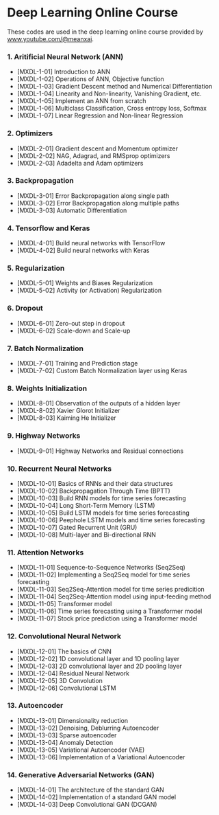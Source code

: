 # Deep Learning Online Course
These codes are used in the deep learning online course provided by www.youtube.com/@meanxai.

### 1. Aritificial Neural Network (ANN)
* [MXDL-1-01] Introduction to ANN
* [MXDL-1-02] Operations of ANN, Objective function
* [MXDL-1-03] Gradient Descent method and Numerical Differentiation
* [MXDL-1-04] Linearity and Non-linearity, Vanishing Gradient, etc.
* [MXDL-1-05] Implement an ANN from scratch
* [MXDL-1-06] Multiclass Classification, Cross entropy loss, Softmax
* [MXDL-1-07] Linear Regression and Non-linear Regression

### 2. Optimizers
* [MXDL-2-01] Gradient descent and Momentum optimizer
* [MXDL-2-02] NAG, Adagrad, and RMSprop optimizers
* [MXDL-2-03] Adadelta and Adam optimizers

### 3. Backpropagation
* [MXDL-3-01] Error Backpropagation along single path
* [MXDL-3-02] Error Backpropagation along multiple paths
* [MXDL-3-03] Automatic Differentiation

### 4. Tensorflow and Keras
* [MXDL-4-01] Build neural networks with TensorFlow
* [MXDL-4-02] Build neural networks with Keras

### 5. Regularization
* [MXDL-5-01] Weights and Biases Regularization
* [MXDL-5-02] Activity (or Activation) Regularization

### 6. Dropout
* [MXDL-6-01] Zero-out step in dropout
* [MXDL-6-02] Scale-down and Scale-up

### 7. Batch Normalization
* [MXDL-7-01] Training and Prediction stage
* [MXDL-7-02] Custom Batch Normalization layer using Keras

### 8. Weights Initialization
* [MXDL-8-01] Observation of the outputs of a hidden layer
* [MXDL-8-02] Xavier Glorot Initializer
* [MXDL-8-03] Kaiming He Initializer

### 9. Highway Networks
* [MXDL-9-01] Highway Networks and Residual connections

### 10. Recurrent Neural Networks
* [MXDL-10-01] Basics of RNNs and their data structures
* [MXDL-10-02] Backpropagation Through Time (BPTT)
* [MXDL-10-03] Build RNN models for time series forecasting
* [MXDL-10-04] Long Short-Term Memory (LSTM)
* [MXDL-10-05] Build LSTM models for time series forecasting
* [MXDL-10-06] Peephole LSTM models and time series forecasting
* [MXDL-10-07] Gated Recurrent Unit (GRU)
* [MXDL-10-08] Multi-layer and Bi-directional RNN

### 11. Attention Networks
* [MXDL-11-01] Sequence-to-Sequence Networks (Seq2Seq)
* [MXDL-11-02] Implementing a Seq2Seq model for time series forecasting
* [MXDL-11-03] Seq2Seq-Attention model for time series predicition
* [MXDL-11-04] Seq2Seq-Attention model using input-feeding method
* [MXDL-11-05] Transformer model
* [MXDL-11-06] Time series forecasting using a Transformer model
* [MXDL-11-07] Stock price prediction using a Transformer model

### 12. Convolutional Neural Network
* [MXDL-12-01] The basics of CNN
* [MXDL-12-02] 1D convolutional layer and 1D pooling layer
* [MXDL-12-03] 2D convolutional layer and 2D pooling layer
* [MXDL-12-04] Residual Neural Network
* [MXDL-12-05] 3D Convolution
* [MXDL-12-06] Convolutional LSTM

### 13. Autoencoder
* [MXDL-13-01] Dimensionality reduction
* [MXDL-13-02] Denoising, Deblurring Autoencoder
* [MXDL-13-03] Sparse autoencoder
* [MXDL-13-04] Anomaly Detection
* [MXDL-13-05] Variational Autoencoder (VAE)
* [MXDL-13-06] Implementation of a Variational Autoencoder

### 14. Generative Adversarial Networks (GAN)
* [MXDL-14-01] The architecture of the standard GAN
* [MXDL-14-02] Implementation of a standard GAN model
* [MXDL-14-03] Deep Convolutional GAN (DCGAN)

